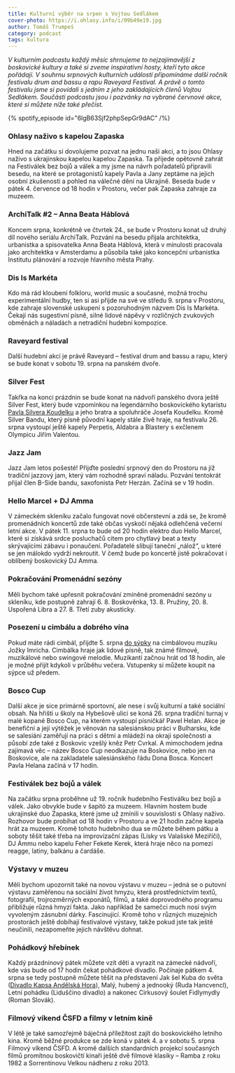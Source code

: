 ```yaml
---
title: Kulturní výběr na srpen s Vojtou Sedlákem
cover-photo: https://i.ohlasy.info/i/09b49e19.jpg
author: Tomáš Trumpeš
category: podcast
tags: kultura
---
```


*V kulturním podcastu každý měsíc shrnujeme to nejzajímavější z boskovické kultury a také si zveme inspirativní hosty, kteří tyto akce pořádají. V souhrnu srpnových kulturních událostí připomínáme další ročník festivalu drum and bassu a rapu Raveyard Festival. A právě o tomto festivalu jsme si povídali s jedním z jeho zakládajících členů Vojtou Sedlákem. Součástí podcastu jsou i pozvánky na vybrané červnové akce, které si můžete níže také přečíst.*

{% spotify_episode id="6lgB63Sjf2phpSepGr9dAC" /%}

### Ohlasy naživo s kapelou Zapaska

Hned na začátku si dovolujeme pozvat na jednu naši akci, a to jsou Ohlasy naživo s ukrajinskou kapelou kapelou Zapaska. Ta přijede opětovně zahrát na Festiválek bez bojů a válek a my jsme na návrh pořadatelů připravili besedu, na které se protagonistů kapely Pavla a Jany zeptáme na jejich osobní zkušenosti a pohled na válečné dění na Ukrajině. Beseda bude v pátek 4. července od 18 hodin v Prostoru, večer pak Zapaska zahraje za muzeem.

### ArchiTalk #2 – Anna Beata Háblová

Koncem srpna, konkrétně ve čtvrtek 24., se bude v Prostoru konat už druhý díl nového seriálu ArchiTalk. Pozvání na besedu přijala architektka, urbanistka a spisovatelka Anna Beata Háblová, která v minulosti pracovala jako architektka v Amsterdamu a působila také jako koncepční urbanistka Institutu plánování a rozvoje hlavního města Prahy.

### Dis Is Markéta

Kdo má rád kloubení folkloru, world music a současné, možná trochu experimentální hudby, ten si asi přijde na své ve středu 9. srpna v Prostoru, kde zahraje slovenské uskupení s pozoruhodným názvem Dis Is Markéta. Čekají nás sugestivní písně, silné lidové nápěvy v rozličných zvukových obměnách a náladách a netradiční hudební kompozice.

### Raveyard festival

Další hudební akcí je právě Raveyard – festival drum and bassu a rapu, který se bude konat v sobotu 19. srpna na panském dvoře. 

### Silver Fest

Takřka na konci prázdnin se bude konat na nádvoří panského dvora ještě Silver Fest, který bude vzpomínkou na legendárního boskovického kytaristu [Pavla Silvera Koudelku](https://ohlasy.info/clanky/2016/07/nekrolog-silver.html) a jeho bratra a spoluhráče Josefa Koudelku. Kromě Silver Bandu, který písně původní kapely stále živě hraje, na festivalu 26. srpna vystoupí ještě kapely Perpetis, Aldabra a Blastery s exčlenem Olympicu Jiřím Valentou.

### Jazz Jam

Jazz Jam letos pošesté! Přijďte poslední srpnový den do Prostoru na již tradiční jazzový jam, který vám rozhodně spraví náladu. Pozvání tentokrát přijal člen B-Side bandu, saxofonista Petr Herzán. Začíná se v 19 hodin.

### Hello Marcel + DJ Amma

V zámeckém skleníku začalo fungovat nové občerstevní a zdá se, že kromě promenádních koncertů zde také občas vyskočí nějaká odlehčená večerní letní akce. V pátek 11. srpna to bude od 20 hodin elektro duo Hello Marcel, které si získává srdce posluchačů citem pro chytlavý beat a texty skrývajícími zábavu i ponaučení. Pořadatelé slibují taneční „nálož“, u které se jen málokdo vydrží nekroutit. V čemž bude po koncertě jistě pokračovat i oblíbený boskovický DJ Amma.

### Pokračování Promenádní sezóny

Měli bychom také upřesnit pokračování zmíněné promenádní sezóny u skleníku, kde postupně zahrají 6. 8. Boskověnka, 13. 8. Pružiny, 20. 8. Uspořená Libra a ​27. 8. Třetí zuby akusticky.

### Posezení u cimbálu a dobrého vína

Pokud máte rádi cimbál, přijdte 5. srpna [do sýpky](http://knizecky.cz/content/14-sypka) na cimbálovou muziku Jožky Imricha. Cimbálka hraje jak lidové písně, tak známé filmové, muzikálové nebo swingové melodie. Muzikanti začnou hrát od 18 hodin, ale je možné přijít kdykoli v průběhu večera. Vstupenky si můžete koupit na sýpce už předem.

### Bosco Cup

Další akce je sice primárně sportovní, ale nese i svůj kulturní a také sociální obsah. Na hřišti u školy na Hybešově ulici se koná 26. srpna tradiční turnaj v malé kopané Bosco Cup, na kterém vystoupí písničkář Pavel Helan. Akce je benefiční a její výtěžek je věnován na salesiánskou práci v Bulharsku, kde se salesiáni zaměřují na práci s dětmi a mládeží na okraji společnosti a působí zde také z Boskovic vzešlý kněz Petr Cvrkal. A mimochodem jedna zajímavá věc – název Bosco Cup neodkazuje na Boskovice, nebo jen na Boskovice, ale na zakladatele salesiánského řádu Dona Bosca. Koncert Pavla Helana začíná v 17 hodin.

### Festiválek bez bojů a válek

Na začátku srpna proběhne už 19. ročník hudebního Festiválku bez bojů a válek. Jako obvykle bude v šapitó za muzeem. Hlavním hostem bude ukrajinské duo Zapaska, které jsme už zmínili v souvislosti s Ohlasy naživo. Rozhovor bude probíhat od 18 hodin v Prostoru a ve 21 hodin začne kapela hrát za muzeem. Kromě tohoto hudebního dua se můžete během pátku a soboty těšit také třeba na improvizační zápas (Lísky vs Valašské Meziříčí), DJ Ámmu nebo kapelu Feher Fekete Kerek, která hraje něco na pomezí reagge, latiny, balkánu a čardáše.

### Výstavy v muzeu

Měli bychom upozornit také na novou výstavu v muzeu – jedná se o putovní výstavu zaměřenou na sociální život hmyzu, která prostřednictvím textů, fotografií, trojrozměrných exponátů, filmů, a také doprovodného programu přibližuje různá hmyzí fakta. Jako například že samečci much nosí svým vyvoleným zásnubní dárky. Fascinující. Kromě toho v různých muzejních prostorách ještě dobíhají festivalové výstavy, takže pokud jste tak ještě neučinili, nezapomeňte jejich návštěvu dohnat.

### Pohádkový hřebínek

Každý prázdninový pátek můžete vzít děti a vyrazit na zámecké nádvoří, kde vás bude od 17 hodin čekat pohádkové divadlo. Počínaje pátkem 4. srpna se tedy postupně můžete těšit na představení Jak šel Kuba do světa ([Divadlo Kapsa Andělská Hora](https://www.kulturaboskovice.cz/kultura/akce/divadlo-kapsa-andelska-hora-jak-sel-kuba-do-sveta)), Malý, hubený a jednooký (Ruda Hancvencl), Letní pohádku (Liduščino divadlo) a nakonec Cirkusový šoulet Fidlymydly (Roman Slovák).

### Filmový víkend ČSFD a filmy v letním kině

V létě je také samozřejmě báječná příležitost zajít do boskovického letního kina. Kromě běžné produkce se zde koná v pátek 4. a v sobotu 5. srpna Filmový víkend ČSFD. A kromě dalších standardních projekcí současných filmů promítnou boskovičtí kinaři ještě dvě filmové klasiky – Ramba z roku 1982 a Sorrentinovu Velkou nádheru z roku 2013.